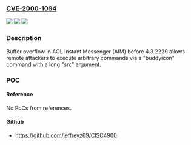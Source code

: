 ### [CVE-2000-1094](https://cve.mitre.org/cgi-bin/cvename.cgi?name=CVE-2000-1094)
![](https://img.shields.io/static/v1?label=Product&message=n%2Fa&color=blue)
![](https://img.shields.io/static/v1?label=Version&message=n%2Fa&color=blue)
![](https://img.shields.io/static/v1?label=Vulnerability&message=n%2Fa&color=brighgreen)

### Description

Buffer overflow in AOL Instant Messenger (AIM) before 4.3.2229 allows remote attackers to execute arbitrary commands via a "buddyicon" command with a long "src" argument.

### POC

#### Reference
No PoCs from references.

#### Github
- https://github.com/jeffreyz69/CISC4900

